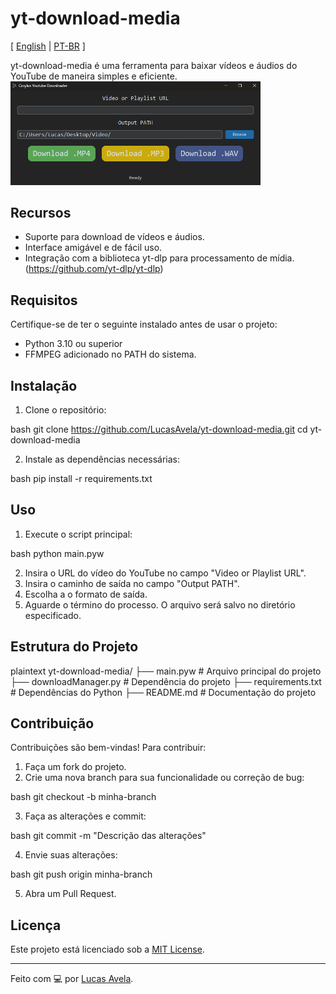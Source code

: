 # yt-download-media
[ [English](./README.md) | [PT-BR](./README.br.md) ]

yt-download-media é uma ferramenta para baixar vídeos e áudios do YouTube de maneira simples e eficiente.
<img src="/docs/Capture.png" width="400"/>

## Recursos

- Suporte para download de vídeos e áudios.
- Interface amigável e de fácil uso.
- Integração com a biblioteca yt-dlp para processamento de mídia. (https://github.com/yt-dlp/yt-dlp)

## Requisitos

Certifique-se de ter o seguinte instalado antes de usar o projeto:

- Python 3.10 ou superior
- FFMPEG adicionado no PATH do sistema.

## Instalação

1. Clone o repositório:

   
bash
   git clone https://github.com/LucasAvela/yt-download-media.git
   cd yt-download-media


2. Instale as dependências necessárias:

   
bash
   pip install -r requirements.txt


## Uso

1. Execute o script principal:

   
bash
   python main.pyw


2. Insira o URL do vídeo do YouTube no campo "Video or Playlist URL".
3. Insira o caminho de saída no campo "Output PATH".
4. Escolha a o formato de saída.
5. Aguarde o término do processo. O arquivo será salvo no diretório especificado.

## Estrutura do Projeto

plaintext
yt-download-media/
├── main.pyw            # Arquivo principal do projeto
├── downloadManager.py  # Dependência do projeto
├── requirements.txt    # Dependências do Python
├── README.md           # Documentação do projeto


## Contribuição

Contribuições são bem-vindas! Para contribuir:

1. Faça um fork do projeto.
2. Crie uma nova branch para sua funcionalidade ou correção de bug:

   
bash
   git checkout -b minha-branch


3. Faça as alterações e commit:

   
bash
   git commit -m "Descrição das alterações"


4. Envie suas alterações:

   
bash
   git push origin minha-branch


5. Abra um Pull Request.

## Licença

Este projeto está licenciado sob a [MIT License](LICENSE).

---

Feito com 💻 por [Lucas Avela](https://github.com/LucasAvela).
